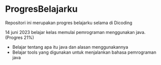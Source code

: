 # ProgresBelajarku
Repositori ini merupakan progres belajarku selama di Dicoding

14 juni 2023
belajar kelas memulai pemrograman menggunakan java. (Progres 21%)
* Belajar tentang apa itu java dan alasan menggunakannya
* Belajar tools yang digunakan untuk menjalankan bahasa pemrograman java
